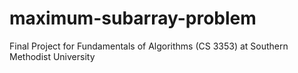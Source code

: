 # maximum-subarray-problem
Final Project for Fundamentals of Algorithms (CS 3353) at Southern Methodist University
